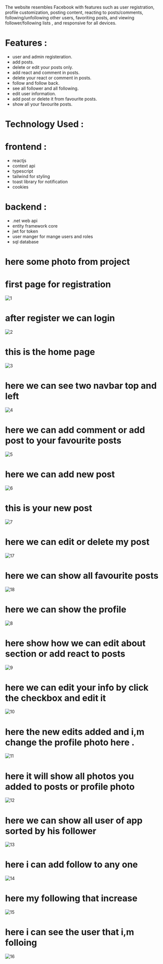The website resembles Facebook with features such as user registration, profile customization, posting content, reacting to posts/comments, following/unfollowing other users, favoriting posts, and viewing follower/following lists , and responsive for all devices.

# Features : 
- user and admin registeration.
- add posts.
- delete or edit your posts only.
- add react and comment in posts.
- delete your react or comment in posts.
- follow and follow back.
- see all follower and all following.
- edit user information.
- add post or delete it from favourite posts.
- show all your favourite posts.

# Technology Used :
# frontend : 
  - reactjs
  - context api
  - typescript
  - tailwind for styling
  - toast library for notification
  - cookies
# backend :
  - .net web api
  - entity framework core
  - jwt for token
  - user manger for mange users and roles
  - sql database

# here some photo from project



# first page for registration
![1](https://github.com/AbdelattyBadwy16/Social-Media-App/assets/108571865/89b9e2ce-9cec-47cd-a6b7-fead8d90158c)


# after register we can login 
![2](https://github.com/AbdelattyBadwy16/Social-Media-App/assets/108571865/f73600bc-bc16-42b1-8219-ad7bde731b71)


# this is the home page
![3](https://github.com/AbdelattyBadwy16/Social-Media-App/assets/108571865/f3e4468c-62c9-4330-92e6-860000841d3f)


# here we can see two navbar top and left
![4](https://github.com/AbdelattyBadwy16/Social-Media-App/assets/108571865/324bf81e-b456-48a8-9aa6-14f67bedfc93)


# here we can add comment or add post to your favourite posts
![5](https://github.com/AbdelattyBadwy16/Social-Media-App/assets/108571865/4dd5aff4-ec94-488a-aaa0-bbaed028e0f9)


# here we can add new post
![6](https://github.com/AbdelattyBadwy16/Social-Media-App/assets/108571865/eb916356-5ca5-4e8b-a640-a9209c2a39e2)


# this is your new post
![7](https://github.com/AbdelattyBadwy16/Social-Media-App/assets/108571865/096a3d9c-1257-49f7-b8b2-d6158a2819a0)


# here we can edit or delete my post
![17](https://github.com/AbdelattyBadwy16/Social-Media-App/assets/108571865/431acbf1-d7fd-42a1-87b9-ada3f0079faa)


# here we can show all favourite posts
![18](https://github.com/AbdelattyBadwy16/Social-Media-App/assets/108571865/4ffbe0b5-6b50-4ad8-8491-a470f7c5649c)


# here we can show the profile 
![8](https://github.com/AbdelattyBadwy16/Social-Media-App/assets/108571865/52f2685e-c453-4b86-94af-a7b8dc05d8db)


# here show how we can edit about section or add react to posts
![9](https://github.com/AbdelattyBadwy16/Social-Media-App/assets/108571865/02b2dcb2-6d7f-49cd-9dbf-5c6986b74700)


# here we can edit your info by click the checkbox and edit it
![10](https://github.com/AbdelattyBadwy16/Social-Media-App/assets/108571865/5522a781-70c3-43d3-bd43-1efd09bee061)  


# here the new edits added and i,m change the profile photo here .
![11](https://github.com/AbdelattyBadwy16/Social-Media-App/assets/108571865/79d8a8a6-acf1-48e7-b227-6a31a2a59f7e)


# here it will show all photos you added to posts or profile photo
![12](https://github.com/AbdelattyBadwy16/Social-Media-App/assets/108571865/4f33715a-9d8b-4c9e-8a70-c310d52fa28c)


# here we can show all user of app sorted by his follower
![13](https://github.com/AbdelattyBadwy16/Social-Media-App/assets/108571865/ae405a64-2b95-4236-9912-d61ea7c4193e)


# here i can add follow to any one 
![14](https://github.com/AbdelattyBadwy16/Social-Media-App/assets/108571865/b2185cda-81d0-49f3-8efd-20a9b83d1567)


# here my following that increase
![15](https://github.com/AbdelattyBadwy16/Social-Media-App/assets/108571865/106a0d14-b6ee-4ee6-ae71-43959d3ed734)


# here i can see the user that i,m folloing
![16](https://github.com/AbdelattyBadwy16/Social-Media-App/assets/108571865/631e6d64-79a0-4df5-8d3a-5956bd0462ff)
